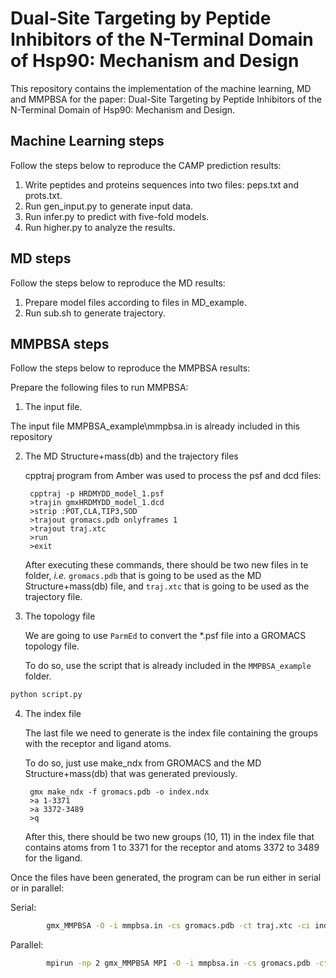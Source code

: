 # Dual-Site Targeting by Peptide Inhibitors of the N-Terminal Domain of Hsp90: Mechanism and Design

This repository contains the implementation of the machine learning, MD and MMPBSA for the paper:
Dual-Site Targeting by Peptide Inhibitors of the N-Terminal Domain of Hsp90: Mechanism and Design.

## Machine Learning steps

Follow the steps below to reproduce the CAMP prediction results:

1. Write peptides and proteins sequences into two files: peps.txt and prots.txt.
2. Run gen_input.py to generate input data.
3. Run infer.py to predict with five-fold models.
4. Run higher.py to analyze the results.


## MD steps

Follow the steps below to reproduce the MD results:

1. Prepare model files according to files in MD_example.
2. Run sub.sh to generate trajectory.

## MMPBSA steps

Follow the steps below to reproduce the MMPBSA results:

Prepare the following files to run MMPBSA:
    
1. The input file.

The input file MMPBSA_example\mmpbsa.in is already included in this repository

2. The MD Structure+mass(db) and the trajectory files

    cpptraj program from Amber was used to process the psf and dcd files:

        cpptraj -p HRDMYDD_model_1.psf
        >trajin gmxHRDMYDD_model_1.dcd
        >strip :POT,CLA,TIP3,SOD
        >trajout gromacs.pdb onlyframes 1
        >trajout traj.xtc
        >run
        >exit

    After executing these commands, there should be two new files in te folder, _i.e._ `gromacs.pdb` that is 
    going to be used as the MD Structure+mass(db) file, and `traj.xtc` that is going to be used as the 
    trajectory file.

3. The topology file

    We are going to use `ParmEd` to convert the *.psf file into a GROMACS topology file. 

    To do so, use the script that is already included in the `MMPBSA_example` folder. 

```bash
python script.py
```

4. The index file

    The last file we need to generate is the index file containing the groups with the receptor and ligand atoms.

    To do so, just use make_ndx from GROMACS and the MD Structure+mass(db) that was generated previously.

        gmx make_ndx -f gromacs.pdb -o index.ndx
        >a 1-3371
        >a 3372-3489
        >q

    After this, there should be two new groups (10, 11) in the index file that contains atoms from 1 to 3371 for 
    the receptor and atoms 3372 to 3489 for the ligand.

Once the files have been generated, the program can be run either in serial or in parallel:

Serial:
```bash
        gmx_MMPBSA -O -i mmpbsa.in -cs gromacs.pdb -ct traj.xtc -ci index.ndx -cg 10 11 -cp gromacs.top -o FINAL_RESULTS_MMPBSA.dat -eo FINAL_RESULTS_MMPBSA.csv
```

Parallel:
```bash
        mpirun -np 2 gmx_MMPBSA MPI -O -i mmpbsa.in -cs gromacs.pdb -ct traj.xtc -ci index.ndx -cg 10 11 -cp gromacs.top -o FINAL_RESULTS_MMPBSA.dat -eo FINAL_RESULTS_MMPBSA.csv
```